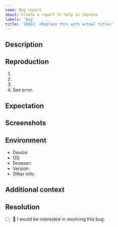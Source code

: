 ```yaml
---
name: Bug report
about: Create a report to help us improve
labels: 'bug'
title: '[BUG]: <Replace this with actual title>'
---
```


## Description

<!-- Concisely describe the bug. -->

## Reproduction

<!-- Provide detailed steps to reproduce the bug. -->

1. <!-- Step 1 ... -->
2. <!-- Step 2 ... -->
3. <!-- Step 3 ... -->
4. See error.

## Expectation

<!-- Concisely describe what you expected to happen. -->

## Screenshots

<!-- Add screenshots to show the problem; or delete the section entirely. -->

## Environment

<!-- Please complete this, unless you are certain the problem is not environment specific. -->

- Device: <!-- (_eg._ iPhone Xs; laptop) -->
- OS: <!-- (_eg._ iOS 13.5; Fedora 32) -->
- Browser: <!-- (_eg._ Safari; Firefox) -->
- Version: <!-- (_eg._ 13; 73) -->
- Other info: <!-- (_eg._ display resolution, ease-of-access settings) -->

## Additional context

<!-- Add any other context about the problem here; or delete the section entirely. -->

## Resolution

<!-- Replace the [ ] with [x] to check the box. -->

- [ ] 🙋 I would be interested in resolving this bug.
